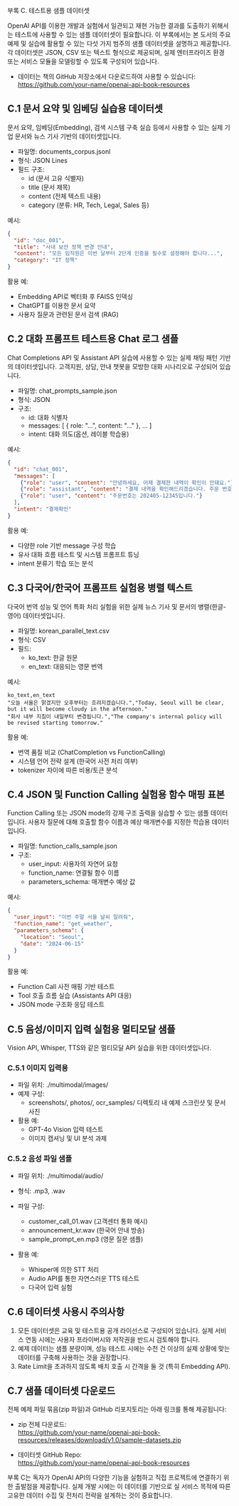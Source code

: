부록 C. 테스트용 샘플 데이터셋

OpenAI API를 이용한 개발과 실험에서 일관되고 재현 가능한 결과를 도출하기 위해서는 테스트에 사용할 수 있는 샘플 데이터셋이 필요합니다. 이 부록에서는 본 도서의 주요 예제 및 실습에 활용할 수 있는 다섯 가지 범주의 샘플 데이터셋을 설명하고 제공합니다. 각 데이터셋은 JSON, CSV 또는 텍스트 형식으로 제공되며, 실제 엔터프라이즈 환경 또는 서비스 모듈을 모델링할 수 있도록 구성되어 있습니다.

- 데이터는 책의 GitHub 저장소에서 다운로드하여 사용할 수 있습니다:  
  https://github.com/your-name/openai-api-book-resources

## C.1 문서 요약 및 임베딩 실습용 데이터셋

문서 요약, 임베딩(Embedding), 검색 시스템 구축 실습 등에서 사용할 수 있는 실제 기업 문서와 뉴스 기사 기반의 데이터셋입니다.

- 파일명: documents_corpus.jsonl
- 형식: JSON Lines
- 필드 구조:
  - id (문서 고유 식별자)
  - title (문서 제목)
  - content (전체 텍스트 내용)
  - category (분류: HR, Tech, Legal, Sales 등)

예시:

```json
{
  "id": "doc_001",
  "title": "사내 보안 정책 변경 안내",
  "content": "모든 임직원은 이번 달부터 2단계 인증을 필수로 설정해야 합니다...",
  "category": "IT 정책"
}
```

활용 예:
- Embedding API로 벡터화 후 FAISS 인덱싱
- ChatGPT를 이용한 문서 요약
- 사용자 질문과 관련된 문서 검색 (RAG)



## C.2 대화 프롬프트 테스트용 Chat 로그 샘플

Chat Completions API 및 Assistant API 실습에 사용할 수 있는 실제 채팅 패턴 기반의 데이터셋입니다. 고객지원, 상담, 안내 챗봇을 모방한 대화 시나리오로 구성되어 있습니다.

- 파일명: chat_prompts_sample.json
- 형식: JSON
- 구조:
  - id: 대화 식별자
  - messages: [ { role: "...", content: "..." }, ... ]
  - intent: 대화 의도(옵션, 레이블 학습용)

예시:

```json
{
  "id": "chat_001",
  "messages": [
    {"role": "user", "content": "안녕하세요, 어제 결제한 내역이 확인이 안돼요."},
    {"role": "assistant", "content": "결제 내역을 확인해드리겠습니다. 주문 번호를 알려주실 수 있을까요?"},
    {"role": "user", "content": "주문번호는 202405-12345입니다."}
  ],
  "intent": "결제확인"
}
```

활용 예:
- 다양한 role 기반 message 구성 학습
- 유사 대화 흐름 테스트 및 시스템 프롬프트 튜닝
- intent 분류기 학습 또는 분석



## C.3 다국어/한국어 프롬프트 실험용 병렬 텍스트

다국어 번역 성능 및 언어 특화 처리 실험을 위한 실제 뉴스 기사 및 문서의 병렬(한글-영어) 데이터셋입니다.

- 파일명: korean_parallel_text.csv
- 형식: CSV
- 필드:
  - ko_text: 한글 원문
  - en_text: 대응되는 영문 번역

예시:

```csv
ko_text,en_text
"오늘 서울은 맑겠지만 오후부터는 흐려지겠습니다.","Today, Seoul will be clear, but it will become cloudy in the afternoon."
"회사 내부 지침이 내일부터 변경됩니다.","The company's internal policy will be revised starting tomorrow."
```

활용 예:
- 번역 품질 비교 (ChatCompletion vs FunctionCalling)
- 시스템 언어 전략 설계 (한국어 사전 처리 여부)
- tokenizer 차이에 따른 비용/토큰 분석



## C.4 JSON 및 Function Calling 실험용 함수 매핑 표본

Function Calling 또는 JSON mode의 강제 구조 출력을 실습할 수 있는 샘플 데이터입니다. 사용자 질문에 대해 호출할 함수 이름과 예상 매개변수를 지정한 학습용 데이터입니다.

- 파일명: function_calls_sample.json
- 구조:
  - user_input: 사용자의 자연어 요청
  - function_name: 연결될 함수 이름
  - parameters_schema: 매개변수 예상 값

예시:

```json
{
  "user_input": "이번 주말 서울 날씨 알려줘",
  "function_name": "get_weather",
  "parameters_schema": {
    "location": "Seoul",
    "date": "2024-06-15"
  }
}
```

활용 예:
- Function Call 사전 매핑 기반 테스트
- Tool 호출 흐름 실습 (Assistants API 대응)
- JSON mode 구조화 응답 테스트



## C.5 음성/이미지 입력 실험용 멀티모달 샘플

Vision API, Whisper, TTS와 같은 멀티모달 API 실습을 위한 데이터셋입니다.

### C.5.1 이미지 입력용

- 파일 위치: ./multimodal/images/
- 예제 구성:
  - screenshots/, photos/, ocr_samples/ 디렉토리 내 예제 스크린샷 및 문서 사진
- 활용 예:
  - GPT-4o Vision 입력 테스트
  - 이미지 캡셔닝 및 UI 분석 과제

### C.5.2 음성 파일 샘플

- 파일 위치: ./multimodal/audio/
- 형식: .mp3, .wav
- 파일 구성:
  - customer_call_01.wav (고객센터 통화 예시)
  - announcement_kr.wav (한국어 안내 방송)
  - sample_prompt_en.mp3 (영문 질문 샘플)

- 활용 예:
  - Whisper에 의한 STT 처리
  - Audio API를 통한 자연스러운 TTS 테스트
  - 다국어 입력 실험



## C.6 데이터셋 사용시 주의사항

1. 모든 데이터셋은 교육 및 테스트용 공개 라이선스로 구성되어 있습니다. 실제 서비스 연동 시에는 사용자 프라이버시와 저작권을 반드시 검토해야 합니다.
2. 예제 데이터는 샘플 분량이며, 성능 테스트 시에는 수천 건 이상의 실제 상황에 맞는 데이터를 구축해 사용하는 것을 권장합니다.
3. Rate Limit을 초과하지 않도록 배치 호출 시 간격을 둘 것 (특히 Embedding API).



## C.7 샘플 데이터셋 다운로드

전체 예제 파일 묶음(zip 파일)과 GitHub 리포지토리는 아래 링크를 통해 제공됩니다:

- zip 전체 다운로드:  
  https://github.com/your-name/openai-api-book-resources/releases/download/v1.0/sample-datasets.zip

- 데이터셋 GitHub Repo:  
  https://github.com/your-name/openai-api-book-resources



부록 C는 독자가 OpenAI API의 다양한 기능을 실험하고 직접 프로젝트에 연결하기 위한 출발점을 제공합니다. 실제 개발 시에는 이 데이터를 기반으로 실 서비스 목적에 따른 고유한 데이터 수집 및 전처리 전략을 설계하는 것이 중요합니다.